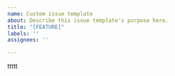 ```yaml
---
name: Custom issue template
about: Describe this issue template's purpose here.
title: "[FEATURE]"
labels: ''
assignees: ''

---
```


ttttt

